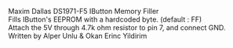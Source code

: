Maxim Dallas DS1971-F5 IButton Memory Filler <br>
Fills IButton's EEPROM with a hardcoded byte. (default : FF)  <br>
Attach the 5V through 4.7k ohm resistor to pin 7, and connect GND.  <br>
Written by Alper Unlu & Okan Erinc Yildirim  <br>
